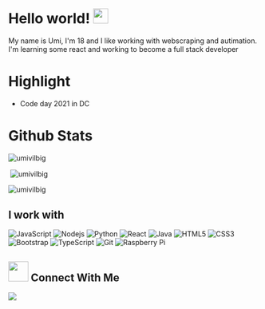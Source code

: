 # Hello world! <img src="https://raw.githubusercontent.com/MartinHeinz/MartinHeinz/master/wave.gif" width="30px">

My name is Umi, I'm 18 and I like working with webscraping and autimation. I'm learning some react and working to become a full stack developer

# Highlight
- Code day 2021 in DC

# Github Stats
<p align="left"> <img src="https://komarev.com/ghpvc/?username=umivilbig&label=Profile%20views&color=0e75b6&style=flat" alt="umivilbig" /> </p>
<p>&nbsp;<img align="center" src="https://github-readme-stats.vercel.app/api?username=umivilbig&show_icons=true&locale=en" alt="umivilbig" /></p>

<p><img align="center" src="https://github-readme-streak-stats.herokuapp.com/?user=umivilbig&" alt="umivilbig" /></p>

## I work with
![JavaScript](https://img.shields.io/badge/-JavaScript-black?style=flat-square&logo=javascript)
![Nodejs](https://img.shields.io/badge/-Nodejs-black?style=flat-square&logo=Node.js)
![Python](https://img.shields.io/badge/-Python-black?style=flat-square&logo=Python)
![React](https://img.shields.io/badge/-React-black?style=flat-square&logo=react)
![Java](https://img.shields.io/badge/-java-E34A86?style=flat-square&logo=java)
![HTML5](https://img.shields.io/badge/-HTML5-E34F26?style=flat-square&logo=html5&logoColor=white)
![CSS3](https://img.shields.io/badge/-CSS3-1572B6?style=flat-square&logo=css3)
![Bootstrap](https://img.shields.io/badge/-Bootstrap-563D7C?style=flat-square&logo=bootstrap)
![TypeScript](https://img.shields.io/badge/-TypeScript-007ACC?style=flat-square&logo=typescript)
![Git](https://img.shields.io/badge/-Git-black?style=flat-square&logo=git)
![Raspberry Pi](https://img.shields.io/badge/-Raspberry%20Pi-C51A4A?style=flat-square&logo=Raspberry-Pi)

## <img height="40" src="https://media.giphy.com/media/nDSlfqf0gn5g4/giphy.gif"/> Connect With Me
[![](https://img.shields.io/badge/-linkedin-0073B1?style=flat-square)](https://www.linkedin.com/in/umi-vilbig-1423a4218/)
